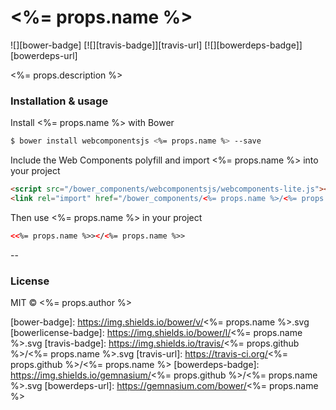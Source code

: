 # <%= props.name %>
![][bower-badge] [![][travis-badge]][travis-url] [![][bowerdeps-badge]][bowerdeps-url]

<%= props.description %>

### Installation & usage

Install <%= props.name %> with Bower

```sh
$ bower install webcomponentsjs <%= props.name %> --save
```

Include the Web Components polyfill and import <%= props.name %> into your project

```html
<script src="/bower_components/webcomponentsjs/webcomponents-lite.js"></script>
<link rel="import" href="/bower_components/<%= props.name %>/<%= props.name %>.html">
```

Then use <%= props.name %> in your project
```html
<<%= props.name %>></<%= props.name %>>
```

--

### License

MIT © <%= props.author %>

[bower-badge]: https://img.shields.io/bower/v/<%= props.name %>.svg
[bowerlicense-badge]: https://img.shields.io/bower/l/<%= props.name %>.svg
[travis-badge]: https://img.shields.io/travis/<%= props.github %>/<%= props.name %>.svg
[travis-url]: https://travis-ci.org/<%= props.github %>/<%= props.name %>
[bowerdeps-badge]: https://img.shields.io/gemnasium/<%= props.github %>/<%= props.name %>.svg
[bowerdeps-url]: https://gemnasium.com/bower/<%= props.name %>
